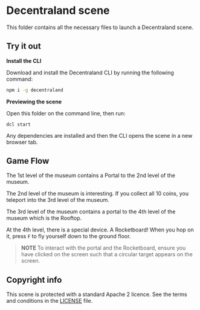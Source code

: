 # Decentraland scene

This folder contains all the necessary files to launch a Decentraland scene.

## Try it out

**Install the CLI**

Download and install the Decentraland CLI by running the following command:

```bash
npm i -g decentraland
```

**Previewing the scene**

Open this folder on the command line, then run:

```
dcl start
```

Any dependencies are installed and then the CLI opens the scene in a new browser tab.

## Game Flow
The 1st level of the museum contains a Portal to the 2nd level of the museum. 

The 2nd level of the museum is interesting. If you collect all 10 coins, you teleport into the 3rd
level of the museum.

The 3rd level of the museum contains a portal to the 4th level of the museum which is the Rooftop.

At the 4th level, there is a special device. A Rocketboard! When you hop on it, press `F` to fly yourself down to the ground floor.

>**NOTE**
To interact with the portal and the Rocketboard, ensure you have clicked on the screen such that a circular target appears on the screen.

## Copyright info

This scene is protected with a standard Apache 2 licence. See the terms and conditions in the [LICENSE](/LICENSE) file.